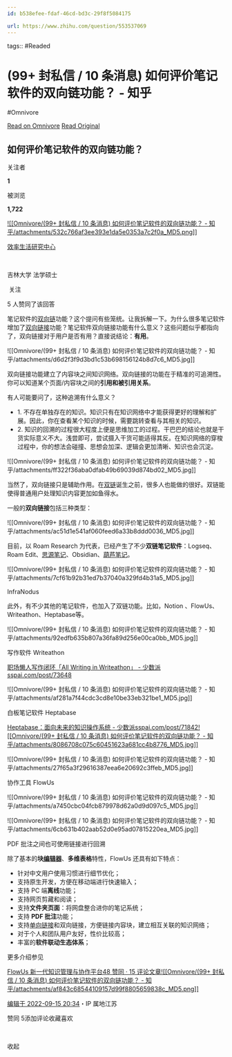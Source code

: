 ```yaml
---
id: b538efee-fdaf-46cd-bd3c-29f8f5084175

url: https://www.zhihu.com/question/553537069
---
```



tags::  #Readed 

# (99+ 封私信 / 10 条消息) 如何评价笔记软件的双向链功能？ - 知乎
#Omnivore

[Read on Omnivore](https://omnivore.app/me/99-10-191c57a91ca)
[Read Original](https://www.zhihu.com/question/553537069)

## 如何评价笔记软件的双向链功能？

关注者

**1**

被浏览

**1,722**

[![[Omnivore/(99+ 封私信 / 10 条消息) 如何评价笔记软件的双向链功能？ - 知乎/attachments/532c766af3ee393e1da5e0353a7c2f0a_MD5.png]]](https://www.zhihu.com/people/spiegel-44)

[效率生活研究中心](https://www.zhihu.com/people/spiegel-44)

[​](https://www.zhihu.com/question/48510028)

吉林大学 法学硕士

​ 关注

5 人赞同了该回答

笔记软件的[双向链](https://zhida.zhihu.com/search?q=%E5%8F%8C%E5%90%91%E9%93%BE&zhida%5Fsource=entity&is%5Fpreview=1)功能？这个提问有些笼统。让我拆解一下。为什么很多笔记软件增加了[双向链接](https://zhida.zhihu.com/search?q=%E5%8F%8C%E5%90%91%E9%93%BE%E6%8E%A5&zhida%5Fsource=entity&is%5Fpreview=1)功能？笔记软件双向链接功能有什么意义？这些问题似乎都指向了，双向链接对于用户是否有用？直接说结论：**有用**。

![[Omnivore/(99+ 封私信 / 10 条消息) 如何评价笔记软件的双向链功能？ - 知乎/attachments/d6d2f3f9d3bd1c53b698156124b8d7c6_MD5.jpg]]

双向链接功能建立了内容块之间知识网络。双向链接的功能在于精准的可追溯性。你可以知道某个页面/内容块之间的**引用和被引用关系**。

有人可能要问了，这种追溯有什么意义？

   * 1\. 不存在单独存在的知识。知识只有在知识网络中才能获得更好的理解和扩展。因此，你在查看某个知识的时候，需要跳转查看与其相关的知识。
   * 2\. 知识的回溯的过程很大程度上便是思维加工的过程。干巴巴的结论也就是干货实际意义不大。浅尝即可，尝试摄入干货可能适得其反。在知识网络的穿梭过程中，你的想法会碰撞、思想会加深、逻辑会更加清晰、知识也会沉淀。

![[Omnivore/(99+ 封私信 / 10 条消息) 如何评价笔记软件的双向链功能？ - 知乎/attachments/ff322f36aba0dfab49b69039d874bd02_MD5.jpg]]

当然了，双向链接只是辅助作用。在[双链](https://zhida.zhihu.com/search?q=%E5%8F%8C%E9%93%BE&zhida%5Fsource=entity&is%5Fpreview=1)诞生之前，很多人也能做的很好。双链能使得普通用户处理知识内容更加如鱼得水。

一般的**双向链接**包括三种类型：

![[Omnivore/(99+ 封私信 / 10 条消息) 如何评价笔记软件的双向链功能？ - 知乎/attachments/ac51d1e541af060feed6a33b8ddd0036_MD5.jpg]]

目前，以 Roam Research 为代表，已经产生了不少**双链笔记软件**：Logseq、Roam Edit、[思源笔记](https://zhida.zhihu.com/search?q=%E6%80%9D%E6%BA%90%E7%AC%94%E8%AE%B0&zhida%5Fsource=entity&is%5Fpreview=1)、Obsidian、[葫芦笔记](https://zhida.zhihu.com/search?q=%E8%91%AB%E8%8A%A6%E7%AC%94%E8%AE%B0&zhida%5Fsource=entity&is%5Fpreview=1)。

![[Omnivore/(99+ 封私信 / 10 条消息) 如何评价笔记软件的双向链功能？ - 知乎/attachments/7cf61b92b31ed7b37040a329fd4b31a5_MD5.jpg]]

InfraNodus

此外，有不少其他的笔记软件，也加入了双链功能。比如，Notion 、FlowUs、Writeathon、Heptabase等。

![[Omnivore/(99+ 封私信 / 10 条消息) 如何评价笔记软件的双向链功能？ - 知乎/attachments/92edfb635b807a36fa89d256e00ca0bb_MD5.jpg]]

写作软件 Writeathon

[职场懒人写作闭环「All Writing in Writeathon」 - 少数派​sspai.com/post/73648](https://link.zhihu.com/?target=https%3A//sspai.com/post/73648)

![[Omnivore/(99+ 封私信 / 10 条消息) 如何评价笔记软件的双向链功能？ - 知乎/attachments/af281a7f44cdc3cd8e10be33eb321be1_MD5.jpg]]

白板笔记软件 Heptabase 

[Heptabase：面向未来的知识操作系统 - 少数派​sspai.com/post/71842![[Omnivore/(99+ 封私信 / 10 条消息) 如何评价笔记软件的双向链功能？ - 知乎/attachments/8086708c075c60451623a681cc4b8776_MD5.jpg]]](https://link.zhihu.com/?target=https%3A//sspai.com/post/71842)

![[Omnivore/(99+ 封私信 / 10 条消息) 如何评价笔记软件的双向链功能？ - 知乎/attachments/27f65a3f29616387eea6e20692c3ffeb_MD5.jpg]]

协作工具 FlowUs

![[Omnivore/(99+ 封私信 / 10 条消息) 如何评价笔记软件的双向链功能？ - 知乎/attachments/a7450cbc04fcb879978d62a0d9d097c5_MD5.jpg]]

![[Omnivore/(99+ 封私信 / 10 条消息) 如何评价笔记软件的双向链功能？ - 知乎/attachments/6cb631b402aab52d0e95ad07815220ea_MD5.jpg]]

PDF 批注之间也可使用链接进行回溯

除了基本的**块[编辑器](https://zhida.zhihu.com/search?q=%E7%BC%96%E8%BE%91%E5%99%A8&zhida%5Fsource=entity&is%5Fpreview=1)**、**多维表格**特性，FlowUs 还具有如下特点：

* 针对中文用户使用习惯进行细节优化；
* 支持原生开发，方便在移动端进行快速输入；
* 支持 PC 端**离线**功能；
* 支持网页剪藏和阅读；
* 支持**文件夹页面**：将网盘整合进你的笔记系统；
* 支持 **PDF 批注**功能；
* 支持[单向链接](https://zhida.zhihu.com/search?q=%E5%8D%95%E5%90%91%E9%93%BE%E6%8E%A5&zhida%5Fsource=entity&is%5Fpreview=1)和双向链接，方便链接内容块，建立相互关联的知识网络；
* 对于个人和团队用户友好，性价比较高；
* 丰富的**软件联动生态体系**；

更多介绍参见

[FlowUs 新一代知识管理与协作平台48 赞同 · 15 评论文章![[Omnivore/(99+ 封私信 / 10 条消息) 如何评价笔记软件的双向链功能？ - 知乎/attachments/af843c68544109157d99f8805659838c_MD5.png]]](https://zhuanlan.zhihu.com/p/545688746)

[编辑于 2022-09-15 20:34](https://www.zhihu.com/question/553537069/answer/2675008486)・IP 属地江苏

​赞同 5​​添加评论​收藏​喜欢

​

收起​

